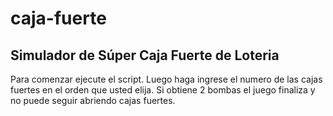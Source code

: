 # caja-fuerte
## Simulador de Súper Caja Fuerte de Loteria

Para comenzar ejecute el script. 
Luego haga ingrese el numero de las cajas fuertes en el orden que usted elija. 
Si obtiene 2 bombas el juego finaliza y no puede seguir abriendo cajas fuertes.
